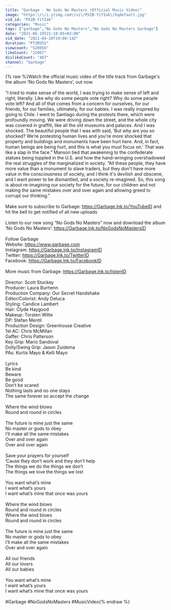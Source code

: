 ```yaml
---
title: "Garbage - No Gods No Masters (Official Music Video)"
image: "https:\/\/i.ytimg.com\/vi\/PXZB-YiYIak\/hqdefault.jpg"
vid_id: "PXZB-YiYIak"
categories: "Music"
tags: ["garbage","No Gods No Masters","No Gods No Masters Garbage"]
date: "2021-06-19T21:18:05+03:00"
vid_date: "2021-04-28T19:00:14Z"
duration: "PT3M35S"
viewcount: "520056"
likeCount: "21067"
dislikeCount: "487"
channel: "Garbage"
---
```

{% raw %}Watch the official music video of the title track from Garbage's the album ‘No Gods No Masters’, out now.<br /><br />“I tried to make sense of the world, I was trying to make sense of left and right, literally. Like why do some people vote right? Why do some people vote left? And all of that comes from a concern for ourselves, for our friends, for our families, ultimately, for our babies. I was really inspired by going to Chile. I went to Santiago during the protests there, which were profoundly moving. We were driving down the street, and the whole city was covered in graffiti, like all the old museums and palaces. And I was shocked. The beautiful people that I was with said, ‘But why are you so shocked? We’re protesting human lives and you're more shocked that property and buildings and monuments have been hurt here. And, in fact, human beings are being hurt, and this is what you must focus on.’ That was like a slap in the face.” Manson tied that awakening to the confederate statues being toppled in the U.S. and how the hand-wringing overshadowed the real struggles of the marginalized in society. “All these people, they have more value than a monument to slave traders, but they don't have more value in the consciousness of society, and I think it's devilish and obscene, and I want power to be dismantled, and a society re-imagined. So, this song is about re-imagining our society for the future, for our children and not making the same mistakes over and over again and allowing greed to corrupt our thinking.”<br /><br />Make sure to subscribe to Garbage: <a rel="nofollow" target="blank" href="https://Garbage.lnk.to/YouTubeID">https://Garbage.lnk.to/YouTubeID</a> and hit the bell to get notified of all new uploads<br /><br />Listen to our new song “No Gods No Masters” now and download the album ‘No Gods No Masters’: <a rel="nofollow" target="blank" href="https://Garbage.lnk.to/NoGodsNoMastersID">https://Garbage.lnk.to/NoGodsNoMastersID</a><br /><br />Follow Garbage<br />Website: <a rel="nofollow" target="blank" href="https://www.garbage.com">https://www.garbage.com</a> <br />Instagram: <a rel="nofollow" target="blank" href="https://Garbage.lnk.to/InstagramID">https://Garbage.lnk.to/InstagramID</a> <br />Twitter: <a rel="nofollow" target="blank" href="https://Garbage.lnk.to/TwitterID">https://Garbage.lnk.to/TwitterID</a> <br />Facebook: <a rel="nofollow" target="blank" href="https://Garbage.lnk.to/FacebookID">https://Garbage.lnk.to/FacebookID</a> <br /><br />More music from Garbage: <a rel="nofollow" target="blank" href="https://Garbage.lnk.to/listenID">https://Garbage.lnk.to/listenID</a><br /><br />Director: Scott Stuckey<br />Producer: Laura Burhenn<br />Production Company: Our Secret Handshake<br />Editor/Colorist: Andy Deluca<br />Styling: Candice Lambert<br />Hair: Clyde Haygood<br />Makeup: Torsten Witte<br />DP: Stefan Mentil<br />Production Design: Greenhouse Creative<br />1st AC: Chris McMillan<br />Gaffer: Chris Patterson<br />Key Grip: Mario Sandoval<br />Dolly/Swing Grip: Jason Zuidema<br />PAs: Kurtis Mayo &amp; Kelli Mayo<br /><br />Lyrics<br />Be kind<br />Beware<br />Be good<br />Don’t be scared<br />Nothing lasts and no one stays<br />The same forever so accept the change<br /><br />Where the wind blows<br />Round and round in circles<br /><br />The future is mine just the same<br />No master or gods to obey<br />I’ll make all the same mistakes<br />Over and over again<br />Over and over again<br /><br />Save your prayers for yourself <br />’Cause they don’t work and they don’t help<br />The things we do the things we don’t<br />The things we love the things we lost<br /><br />You want what’s mine<br />I want what’s yours<br />I want what’s mine that once was yours<br /><br />Where the wind blows<br />Round and round in circles<br />Where the wind blows <br />Round and round in circles<br /><br />The future is mine just the same<br />No master or gods to obey<br />I’ll make all the same mistakes<br />Over and over again<br /><br />All our friends<br />All our lovers<br />All our babies<br /><br />You want what’s mine<br />I want what’s yours<br />I want what’s mine that once was yours<br /><br />#Garbage #NoGodsNoMasters #MusicVideo{% endraw %}
